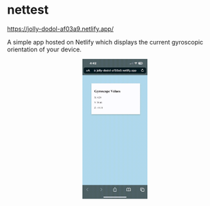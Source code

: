 # nettest
https://jolly-dodol-af03a9.netlify.app/

A simple app hosted on Netlify which displays the current gyroscopic orientation of your device.

<p align="center">
<img src="RPReplay-Final1684442567.gif"  width="30%" height="30%">
</p>
